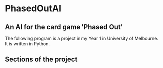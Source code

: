 # PhasedOutAI
## An AI for the card game 'Phased Out'
The following program is a project in my Year 1 in University of Melbourne. It is written in Python.

## Sections of the project


